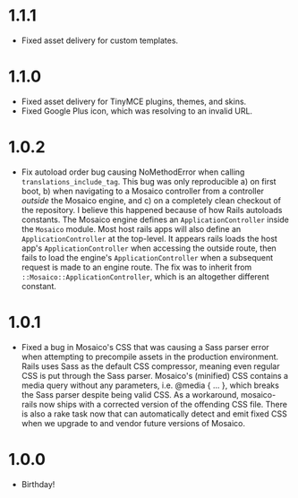 1.1.1
===
* Fixed asset delivery for custom templates.

1.1.0
===
* Fixed asset delivery for TinyMCE plugins, themes, and skins.
* Fixed Google Plus icon, which was resolving to an invalid URL.

1.0.2
===
* Fix autoload order bug causing NoMethodError when calling `translations_include_tag`.
  This bug was only reproducible a) on first boot, b) when navigating to a Mosaico controller from a controller _outside_ the Mosaico engine, and c) on a completely clean checkout of the repository. I believe this happened because of how Rails autoloads constants. The Mosaico engine defines an `ApplicationController` inside the `Mosaico` module. Most host rails apps will also define an `ApplicationController` at the top-level. It appears rails loads the host app's `ApplicationController` when accessing the outside route, then fails to load the engine's `ApplicationController` when a subsequent request is made to an engine route. The fix was to inherit from `::Mosaico::ApplicationController`, which is an altogether different constant.

1.0.1
===
* Fixed a bug in Mosaico's CSS that was causing a Sass parser error when attempting to precompile assets in the production environment.
  Rails uses Sass as the default CSS compressor, meaning even regular CSS is put through the Sass parser. Mosaico's (minified) CSS contains a media query without any parameters, i.e. @media { ... }, which breaks the Sass parser despite being valid CSS. As a workaround, mosaico-rails now ships with a corrected version of the offending CSS file. There is also a rake task now that can automatically detect and emit fixed CSS when we upgrade to and vendor future versions of Mosaico.

1.0.0
===
* Birthday!
